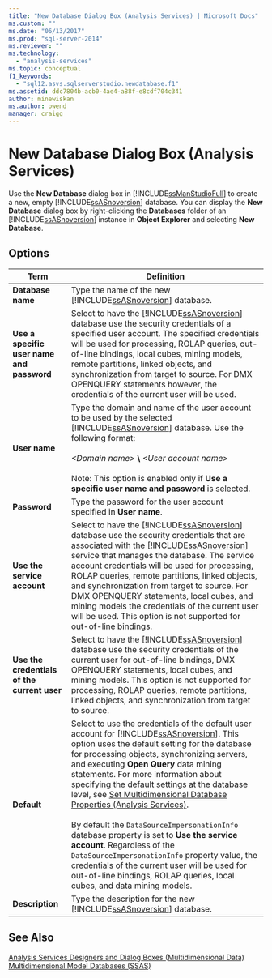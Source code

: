 ```yaml
---
title: "New Database Dialog Box (Analysis Services) | Microsoft Docs"
ms.custom: ""
ms.date: "06/13/2017"
ms.prod: "sql-server-2014"
ms.reviewer: ""
ms.technology: 
  - "analysis-services"
ms.topic: conceptual
f1_keywords: 
  - "sql12.asvs.sqlserverstudio.newdatabase.f1"
ms.assetid: ddc7804b-acb0-4ae4-a88f-e8cdf704c341
author: minewiskan
ms.author: owend
manager: craigg
---
```

# New Database Dialog Box (Analysis Services)
  Use the **New Database** dialog box in [!INCLUDE[ssManStudioFull](../includes/ssmanstudiofull-md.md)] to create a new, empty [!INCLUDE[ssASnoversion](../includes/ssasnoversion-md.md)] database. You can display the **New Database** dialog box by right-clicking the **Databases** folder of an [!INCLUDE[ssASnoversion](../includes/ssasnoversion-md.md)] instance in **Object Explorer** and selecting **New Database**.  
  
## Options  
  
|Term|Definition|  
|----------|----------------|  
|**Database name**|Type the name of the new [!INCLUDE[ssASnoversion](../includes/ssasnoversion-md.md)] database.|  
|**Use a specific user name and password**|Select to have the [!INCLUDE[ssASnoversion](../includes/ssasnoversion-md.md)] database use the security credentials of a specified user account. The specified credentials will be used for processing, ROLAP queries, out-of-line bindings, local cubes, mining models, remote partitions, linked objects, and synchronization from target to source. For DMX OPENQUERY statements however, the credentials of the current user will be used.|  
|**User name**|Type the domain and name of the user account to be used by the selected [!INCLUDE[ssASnoversion](../includes/ssasnoversion-md.md)] database. Use the following format:<br /><br /> *\<Domain name>* **\\** *\<User account name>*<br /><br /> Note: This option is enabled only if **Use a specific user name and password** is selected.|  
|**Password**|Type the password for the user account specified in **User name**.|  
|**Use the service account**|Select to have the [!INCLUDE[ssASnoversion](../includes/ssasnoversion-md.md)] database use the security credentials that are associated with the [!INCLUDE[ssASnoversion](../includes/ssasnoversion-md.md)] service that manages the database. The service account credentials will be used for processing, ROLAP queries, remote partitions, linked objects, and synchronization from target to source. For DMX OPENQUERY statements, local cubes, and mining models the credentials of the current user will be used. This option is not supported for out-of-line bindings.|  
|**Use the credentials of the current user**|Select to have the [!INCLUDE[ssASnoversion](../includes/ssasnoversion-md.md)] database use the security credentials of the current user for out-of-line bindings, DMX OPENQUERY statements, local cubes, and mining models. This option is not supported for processing, ROLAP queries, remote partitions, linked objects, and synchronization from target to source.|  
|**Default**|Select to use the credentials of the default user account for [!INCLUDE[ssASnoversion](../includes/ssasnoversion-md.md)]. This option uses the default setting for the database for processing objects, synchronizing servers, and executing **Open Query** data mining statements. For more information about specifying the default settings at the database level, see [Set Multidimensional Database Properties &#40;Analysis Services&#41;](multidimensional-models/set-multidimensional-database-properties-analysis-services.md).<br /><br /> By default the `DataSourceImpersonationInfo` database property is set to **Use the service account**. Regardless of the `DataSourceImpersonationInfo` property value, the credentials of the current user will be used for out-of-line bindings, ROLAP queries, local cubes, and data mining models.|  
|**Description**|Type the description for the new [!INCLUDE[ssASnoversion](../includes/ssasnoversion-md.md)] database.|  
  
## See Also  
 [Analysis Services Designers and Dialog Boxes &#40;Multidimensional Data&#41;](analysis-services-designers-and-dialog-boxes-multidimensional-data.md)   
 [Multidimensional Model Databases &#40;SSAS&#41;](multidimensional-models/multidimensional-model-databases-ssas.md)  
  
  
